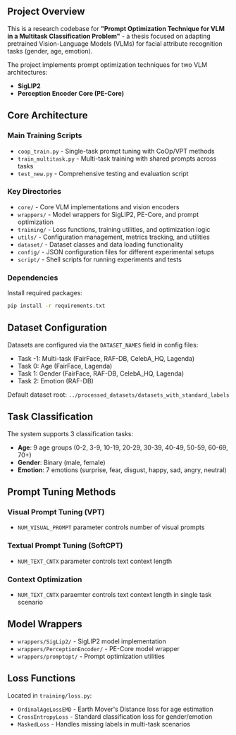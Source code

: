 ## Project Overview

This is a research codebase for **"Prompt Optimization Technique for VLM in a Multitask Classification Problem"** - a thesis focused on adapting pretrained Vision-Language Models (VLMs) for facial attribute recognition tasks (gender, age, emotion).

The project implements prompt optimization techniques for two VLM architectures:
- **SigLIP2**
- **Perception Encoder Core (PE-Core)**

## Core Architecture

### Main Training Scripts
- `coop_train.py` - Single-task prompt tuning with CoOp/VPT methods
- `train_multitask.py` - Multi-task training with shared prompts across tasks
- `test_new.py` - Comprehensive testing and evaluation script

### Key Directories
- `core/` - Core VLM implementations and vision encoders
- `wrappers/` - Model wrappers for SigLIP2, PE-Core, and prompt optimization
- `training/` - Loss functions, training utilities, and optimization logic
- `utils/` - Configuration management, metrics tracking, and utilities
- `dataset/` - Dataset classes and data loading functionality
- `config/` - JSON configuration files for different experimental setups
- `script/` - Shell scripts for running experiments and tests

### Dependencies
Install required packages:
```bash
pip install -r requirements.txt
```
## Dataset Configuration

Datasets are configured via the `DATASET_NAMES` field in config files:
- Task -1: Multi-task (FairFace, RAF-DB, CelebA_HQ, Lagenda)
- Task 0: Age (FairFace, Lagenda)
- Task 1: Gender (FairFace, RAF-DB, CelebA_HQ, Lagenda)
- Task 2: Emotion (RAF-DB)

Default dataset root: `../processed_datasets/datasets_with_standard_labels`

## Task Classification

The system supports 3 classification tasks:
- **Age**: 9 age groups (0-2, 3-9, 10-19, 20-29, 30-39, 40-49, 50-59, 60-69, 70+)
- **Gender**: Binary (male, female)
- **Emotion**: 7 emotions (surprise, fear, disgust, happy, sad, angry, neutral)

## Prompt Tuning Methods

### Visual Prompt Tuning (VPT)
- `NUM_VISUAL_PROMPT` parameter controls number of visual prompts

### Textual Prompt Tuning (SoftCPT)
- `NUM_TEXT_CNTX` parameter controls text context length

### Context Optimization
- `NUM_TEXT_CNTX` paraemter controls text context length in single task scenario

## Model Wrappers

- `wrappers/SigLip2/` - SigLIP2 model implementation
- `wrappers/PerceptionEncoder/` - PE-Core model wrapper
- `wrappers/promptopt/` - Prompt optimization utilities

## Loss Functions

Located in `training/loss.py`:
- `OrdinalAgeLossEMD` - Earth Mover's Distance loss for age estimation
- `CrossEntropyLoss` - Standard classification loss for gender/emotion
- `MaskedLoss` - Handles missing labels in multi-task scenarios
